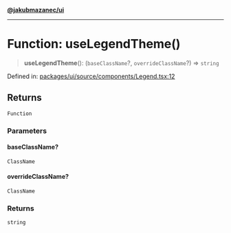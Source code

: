 [**@jakubmazanec/ui**](../README.md)

---

# Function: useLegendTheme()

> **useLegendTheme**(): (`baseClassName`?, `overrideClassName`?) => `string`

Defined in:
[packages/ui/source/components/Legend.tsx:12](https://github.com/jakubmazanec/tools/blob/412167e80a7675933e43d5220a19d05130301e2d/packages/ui/source/components/Legend.tsx#L12)

## Returns

`Function`

### Parameters

#### baseClassName?

`ClassName`

#### overrideClassName?

`ClassName`

### Returns

`string`

